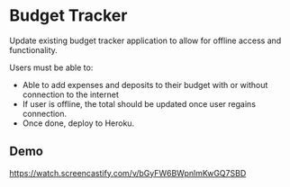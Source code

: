 # Budget Tracker

Update existing budget tracker application to allow for offline access and functionality.

Users must be able to:
* Able to add expenses and deposits to their budget with or without connection to the internet
* If user is offline, the total should be updated once user regains connection.
* Once done, deploy to Heroku.

## Demo
https://watch.screencastify.com/v/bGyFW6BWpnlmKwGQ7SBD
